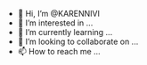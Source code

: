 - 👋 Hi, I’m @KARENNIVI
- 👀 I’m interested in ...
- 🌱 I’m currently learning ...
- 💞️ I’m looking to collaborate on ...
- 📫 How to reach me ...

<!---
KARENNIVI/KARENNIVI is a ✨ special ✨ repository because its `README.md` (this file) appears on your GitHub profile.
You can click the Preview link to take a look at your changes.
--->
